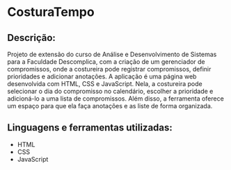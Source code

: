 # CosturaTempo

## Descrição:
Projeto de extensão do curso de Análise e Desenvolvimento de Sistemas para a Faculdade Descomplica, com a criação de um gerenciador de compromissos, onde a costureira pode registrar compromissos, definir prioridades e adicionar anotações. 
A aplicação é uma página web desenvolvida com HTML, CSS e JavaScript. Nela, a costureira pode selecionar o dia do compromisso no calendário, escolher a prioridade e adicioná-lo a uma lista de compromissos. Além disso, a ferramenta oferece um espaço para que 
ela faça anotações e as liste de forma organizada.

## Linguagens e ferramentas utilizadas:
- HTML
- CSS
- JavaScript

